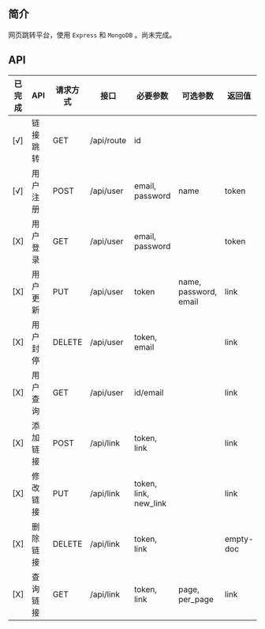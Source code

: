 
## 简介
网页跳转平台，使用 `Express` 和 `MongoDB` 。尚未完成。

## API
|已完成|API|请求方式|接口|必要参数|可选参数|返回值|所需权限|
|------|---|-------|----|-------|-------|------|------|
|[√]|链接跳转|GET|/api/route|id|||guest+|
|[√]|用户注册|POST|/api/user|email, password|name|token|guest|
|[X]|用户登录|GET|/api/user|email, password||token|guest|
|[X]|用户更新|PUT|/api/user|token|name, password, email|link|owner+|
|[X]|用户封停|DELETE|/api/user|token, email||link|admin|
|[X]|用户查询|GET|/api/user|id/email||link|guest+|
|[X]|添加链接|POST|/api/link|token, link||link|user+|
|[X]|修改链接|PUT|/api/link|token, link, new_link||link|owner+|
|[X]|删除链接|DELETE|/api/link|token, link||empty-doc|owner+|
|[X]|查询链接|GET|/api/link|token, link|page, per_page|link|owner+|
